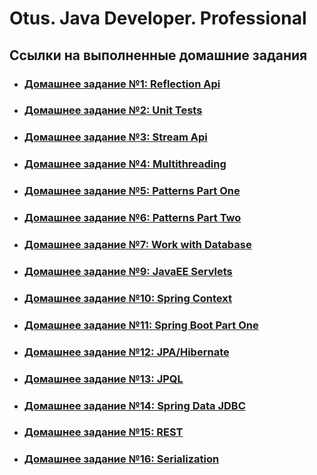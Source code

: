 # Otus. Java Developer. Professional

## Ссылки на выполненные домашние задания

* ### [Домашнее задание №1: Reflection Api](homework-01-reflection-api/README.md)
* ### [Домашнее задание №2: Unit Tests](homework-02-unut-tests/README.md)
* ### [Домашнее задание №3: Stream Api](homework-03-stream-api/README.md)
* ### [Домашнее задание №4: Multithreading](homework-04-multithreading/README.md)
* ### [Домашнее задание №5: Patterns Part One](homework-05-patterns-part-one/README.md)
* ### [Домашнее задание №6: Patterns Part Two](homework-06-patterns-part-two/README.md)
* ### [Домашнее задание №7: Work with Database](homework-07-work-with-database/README.md)

* ### [Домашнее задание №9: JavaEE Servlets](homework-09-javaee-web-server/README.md)
* ### [Домашнее задание №10: Spring Context](homework-10-spring-context/README.md)
* ### [Домашнее задание №11: Spring Boot Part One](homework-11-spring-boot-part-one/README.md)
* ### [Домашнее задание №12: JPA/Hibernate](homework-12-jpa-hibernate-part-two/README.md)
* ### [Домашнее задание №13: JPQL](homework-13-jpql/README.md)
* ### [Домашнее задание №14: Spring Data JDBC](homework-14-spring-data-jdbc/README.md)
* ### [Домашнее задание №15: REST](homework-15-rest-service-on-spring/README.md)
* ### [Домашнее задание №16: Serialization](homework-16-spring-boot-serialization/README.md)

